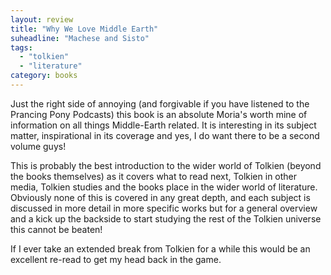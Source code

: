 ```yaml
---
layout: review
title: "Why We Love Middle Earth"
suheadline: "Machese and Sisto"
tags:
  - "tolkien"
  - "literature"
category: books
---
```

Just the right side of annoying (and forgivable if you have listened  to the Prancing Pony Podcasts) this book
is an absolute Moria's worth mine of information on all things Middle-Earth related. It is interesting in its
subject matter, inspirational in its coverage and yes, I do want there to be a second volume guys!

This is probably the best introduction to the wider world of Tolkien (beyond the books themselves) as it covers
what to read next, Tolkien in other media, Tolkien studies and the books place in the wider world of
literature. Obviously none of this is covered in any great depth, and each subject is discussed in more
detail in more specific works but for a general overview and a kick up the backside to start studying the
rest of the Tolkien universe this cannot be beaten!

If I ever take an extended break from Tolkien for a while this would be an excellent re-read to get my
head back in the game.
